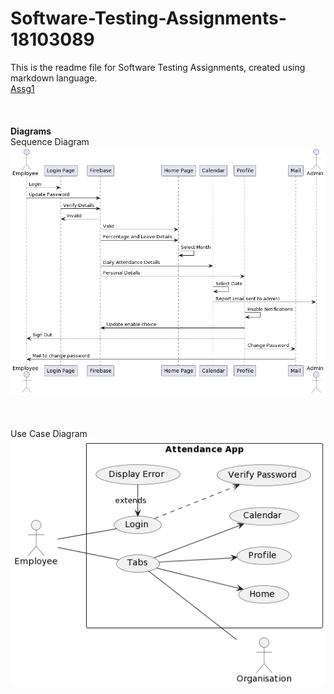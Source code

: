# Software-Testing-Assignments-18103089
This is the readme file for Software Testing Assignments, created using markdown language.<br />
[Assg1](https://github.com/gurpreet78371/Software_Testing_Assignments-18103089/tree/main/Assignment-1)<br /><br /><br /><br />
**Diagrams**<br />
Sequence Diagram<br />
![Sequence Diagram](https://github.com/gurpreet78371/Software_Testing_Assignments-18103089/blob/main/Assignment-1/sequence%20diagram.png)<br /><br /><br /><br />
Use Case Diagram<br />
![Use Case Diagram](https://github.com/gurpreet78371/Software_Testing_Assignments-18103089/blob/main/Assignment-1/use-case.png)